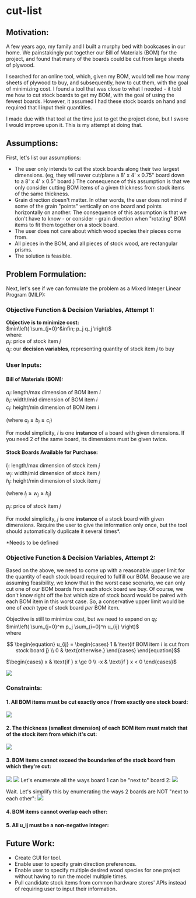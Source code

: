 # cut-list
## Motivation:
A few years ago, my family and I built a murphy bed with bookcases in our home. We painstakingly put together our Bill of Materials (BOM) for the project, and found that many of the boards could be cut from large sheets of plywood. 

I searched for an online tool, which, given my BOM, would tell me how many sheets of plywood to buy, and subsequently, how to cut them, with the goal of minimizing cost. I found a tool that was close to what I needed - it told me how to cut stock boards to get my BOM, with the goal of using the fewest boards. However, it assumed I had these stock boards on hand and required that I input their quantities.

I made due with that tool at the time just to get the project done, but I swore I would improve upon it. This is my attempt at doing that.

## Assumptions:
First, let's list our assumptions:
* The user only intends to cut the stock boards along their two largest dimensions. (eg, they will never cut/plane a 8' x 4' x 0.75" board down to a 8' x 4' x 0.5" board.) The consequence of this assumption is that we only consider cutting BOM items of a given thickness from stock items of the same thickness.
* Grain direction doesn't matter. In other words, the user does not mind if some of the grain "points" vertically on one board and points horizontally on another. The consequence of this assumption is that we don't have to know - or consider - grain direction when "rotating" BOM items to fit them together on a stock board.
* The user does not care about which wood species their pieces come from.
* All pieces in the BOM, and all pieces of stock wood, are rectangular prisms.
* The solution is feasible.

## Problem Formulation:
Next, let's see if we can formulate the problem as a Mixed Integer Linear Program (MILP):

### Objective Function & Decision Variables, Attempt 1:
**Objective is to minimize cost:**\
$min\left( \sum_{j=0}^&infin; p_j q_j \right)$  
where:  
$p_j:$ price of stock item $j$    
$q_j:$ our **decision variables**, representing quantity of stock item $j$ to buy    

### User Inputs:
#### Bill of Materials (BOM):
$a_i:$ length/max dimension of BOM item $i$  
$b_i:$ width/mid dimension of BOM item $i$  
$c_i:$ height/min dimension of BOM item $i$  

(where $a_i \geq b_i \geq c_i$)  

For model simplicity, $i$ is one **instance** of a board with given dimensions. If you need 2 of the same board, its dimensions must be given twice.

#### Stock Boards Available for Purchase:
$l_j:$ length/max dimension of stock item $j$  
$w_j:$ width/mid dimension of stock item $j$  
$h_j:$ height/min dimension of stock item $j$  

(where $l_j \geq w_j \geq h_j$)  

$p_j:$ price of stock item $j$  

For model simplicity, $j$ is one **instance** of a stock board with given dimensions. Require the user to give the information only once, but the tool should automatically duplicate it several times*.

*Needs to be defined

### Objective Function & Decision Variables, Attempt 2:
Based on the above, we need to come up with a reasonable upper limit for the quantity of each stock board required to fulfill our BOM. Because we are assuming feasibility, we know that in the worst case scenario, we can only cut one of our BOM boards from each stock board we buy. Of course, we don't know right off the bat which size of stock board would be paired with each BOM item in this worst case. So, a conservative upper limit would be one of *each* type of stock board *per* BOM item.

Objective is still to minimize cost, but we need to expand on $q_i$:  
$min\left( \sum_{j=0}^m p_j \sum_{i=0}^n u_{ij} \right)$  
where  

$$
\begin{equation}
u_{ij} = 
\begin{cases}
    1 & \text{if BOM item i is cut from stock board j} \\
    0 & \text{otherwise.}
\end{cases}
\end{equation}$$  

$\begin{cases} x & \text{if } x \ge 0 \\ -x & \text{if } x < 0 \end{cases}$  

![](./images/objective2.png)

### Constraints:
#### 1. All BOM items must be cut exactly once / from exactly one stock board:
![](./images/constr1.png)

#### 2. The thickness (smallest dimension) of each BOM item must match that of the stock item from which it's cut: 
![](./images/constr2.png)

#### 3. BOM items cannot exceed the boundaries of the stock board from which they're cut:
![](./images/constr3a.png)
![](./images/constr3b.png)
Let's enumerate all the ways board 1 can be "next to" board 2:
![](./images/constr3c.png)

Wait. Let's simplify this by enumerating the ways 2 boards are NOT "next to each other":
![](./images/constr3d.png)

#### 4. BOM items cannot overlap each other:

#### 5. All u_ij must be a non-negative integer:



## Future Work:
* Create GUI for tool.
* Enable user to specify grain direction preferences.
* Enable user to specify multiple desired wood species for one project without having to run the model multiple times.
* Pull candidate stock items from common hardware stores' APIs instead of requiring user to input their information.